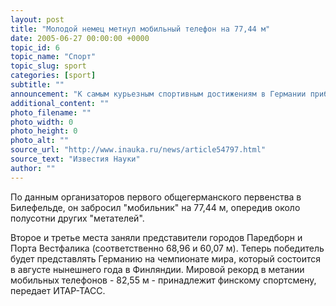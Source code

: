 ```yaml
---
layout: post
title: "Молодой немец метнул мобильный телефон на 77,44 м"
date: 2005-06-27 00:00:00 +0000
topic_id: 6
topic_name: "Спорт"
topic_slug: sport
categories: [sport]
subtitle: ""
announcement: "К самым курьезным спортивным достижениям в Германии прибавилось еще одно. 23-летний житель западногерманского города Нахродт-Виблингверде (земля Северный Рейн-Вестфалия) установил рекорд Германии в метании ... мобильного телефона."
additional_content: ""
photo_filename: ""
photo_width: 0
photo_height: 0
photo_alt: ""
source_url: "http://www.inauka.ru/news/article54797.html"
source_text: "Известия Науки"
author: ""
---
```

По данным организаторов первого общегерманского первенства в Билефельде, он забросил "мобильник" на 77,44 м, опередив около полусотни других "метателей".

Второе и третье места заняли представители городов Паредборн и Порта Вестфалика (соответственно 68,96 и 60,07 м). Теперь победитель будет представлять Германию на чемпионате мира, который состоится в августе нынешнего года в Финляндии. Мировой рекорд в метании мобильных телефонов - 82,55 м - принадлежит финскому спортсмену, передает ИТАР-ТАСС.
